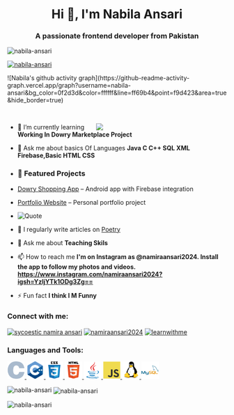 <h1 align="center">Hi 👋, I'm Nabila Ansari</h1>
<h3 align="center">A passionate frontend developer from Pakistan</h3>

<p align="left"> <img src="https://komarev.com/ghpvc/?username=nabila-ansari&label=Profile%20views&color=0e75b6&style=flat" alt="nabila-ansari" /> </p>

<p align="left"> <a href="https://github.com/ryo-ma/github-profile-trophy"><img src="https://github-profile-trophy.vercel.app/?username=nabila-ansari" alt="nabila-ansari" /></a> </p>
![Nabila's github activity graph](https://github-readme-activity-graph.vercel.app/graph?username=nabila-ansari&bg_color=0f2d3d&color=ffffff&line=ff69b4&point=f9d423&area=true&hide_border=true)
<p align="left"> <a href="https://twitter.com/" target="blank"><img src="https://img.shields.io/twitter/follow/?logo=twitter&style=for-the-badge" alt="" /></a> </p>
<img src="https://steamuserimages-a.akamaihd.net/ugc/1631947648964785474/81CBA15178466DD47195A239232202E78987B714/?imw=637&imh=358&ima=fit&impolicy=Letterbox&imcolor=%23000000&letterbox=true" align="right" width="300" alter="coding">

- 🌱 I’m currently learning **Working In Dowry Marketplace Project**

- 👯 Ask me about basics Of Languages **Java C C++ SQL XML Firebase,Basic HTML CSS**
- ### 🚀 Featured Projects
- [Dowry Shopping App](https://github.com/Nabila-Ansari/VowEssentialDowryShoping) – Android app with Firebase integration
- [Portfolio Website](https://github.com/nabila-ansari) – Personal portfolio project
- ![Quote](https://quotes-github-readme.vercel.app/api?type=horizontal&theme=radical)  
- 📝 I regularly write articles on [Poetry](Poetry)

- 💬 Ask me about **Teaching Skils**

- 📫 How to reach me **I'm on Instagram as @namiraansari2024. Install the app to follow my photos and videos. https://www.instagram.com/namiraansari2024?igsh=YzljYTk1ODg3Zg==**

- ⚡ Fun fact **I think I M Funny**

<h3 align="left">Connect with me:</h3>
<p align="left">
<a href="https://fb.com/sycoestic namira ansari" target="blank"><img align="center" src="https://raw.githubusercontent.com/rahuldkjain/github-profile-readme-generator/master/src/images/icons/Social/facebook.svg" alt="sycoestic namira ansari" height="30" width="40" /></a>
<a href="https://instagram.com/namiraansari2024" target="blank"><img align="center" src="https://raw.githubusercontent.com/rahuldkjain/github-profile-readme-generator/master/src/images/icons/Social/instagram.svg" alt="namiraansari2024" height="30" width="40" /></a>
<a href="https://www.youtube.com/c/learnwithme" target="blank"><img align="center" src="https://raw.githubusercontent.com/rahuldkjain/github-profile-readme-generator/master/src/images/icons/Social/youtube.svg" alt="learnwithme" height="30" width="40" /></a>
</p>


<h3 align="left">Languages and Tools:</h3>
<p align="left"> <a href="https://www.cprogramming.com/" target="_blank" rel="noreferrer"> <img src="https://raw.githubusercontent.com/devicons/devicon/master/icons/c/c-original.svg" alt="c" width="40" height="40"/> </a> <a href="https://www.w3schools.com/cpp/" target="_blank" rel="noreferrer"> <img src="https://raw.githubusercontent.com/devicons/devicon/master/icons/cplusplus/cplusplus-original.svg" alt="cplusplus" width="40" height="40"/> </a> <a href="https://www.w3schools.com/css/" target="_blank" rel="noreferrer"> <img src="https://raw.githubusercontent.com/devicons/devicon/master/icons/css3/css3-original-wordmark.svg" alt="css3" width="40" height="40"/> </a> <a href="https://www.w3.org/html/" target="_blank" rel="noreferrer"> <img src="https://raw.githubusercontent.com/devicons/devicon/master/icons/html5/html5-original-wordmark.svg" alt="html5" width="40" height="40"/> </a> <a href="https://www.java.com" target="_blank" rel="noreferrer"> <img src="https://raw.githubusercontent.com/devicons/devicon/master/icons/java/java-original.svg" alt="java" width="40" height="40"/> </a> <a href="https://developer.mozilla.org/en-US/docs/Web/JavaScript" target="_blank" rel="noreferrer"> <img src="https://raw.githubusercontent.com/devicons/devicon/master/icons/javascript/javascript-original.svg" alt="javascript" width="40" height="40"/> </a> <a href="https://www.linux.org/" target="_blank" rel="noreferrer"> <img src="https://raw.githubusercontent.com/devicons/devicon/master/icons/linux/linux-original.svg" alt="linux" width="40" height="40"/> </a> <a href="https://www.mysql.com/" target="_blank" rel="noreferrer"> <img src="https://raw.githubusercontent.com/devicons/devicon/master/icons/mysql/mysql-original-wordmark.svg" alt="mysql" width="40" height="40"/> </a> </p>

<p><img align="left" src="https://github-readme-stats.vercel.app/api/top-langs?username=nabila-ansari&show_icons=true&locale=en&layout=compact" alt="nabila-ansari" /></p>

<p>&nbsp;<img align="center" src="https://github-readme-stats.vercel.app/api?username=nabila-ansari&show_icons=true&locale=en" alt="nabila-ansari" /></p>

<p><img align="center" src="https://github-readme-streak-stats.herokuapp.com/?user=nabila-ansari&" alt="nabila-ansari" /></p>
